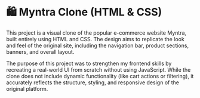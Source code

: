 # 🛍 Myntra Clone (HTML & CSS)

This project is a visual clone of the popular e-commerce website Myntra, built entirely using HTML and CSS. 
The design aims to replicate the look and feel of the original site, including the navigation bar, product sections, banners, and overall layout.

The purpose of this project was to strengthen my frontend skills by recreating a real-world UI from scratch without using JavaScript.
While the clone does not include dynamic functionality (like cart actions or filtering), it accurately reflects the structure, styling, and responsive design of the original platform.
